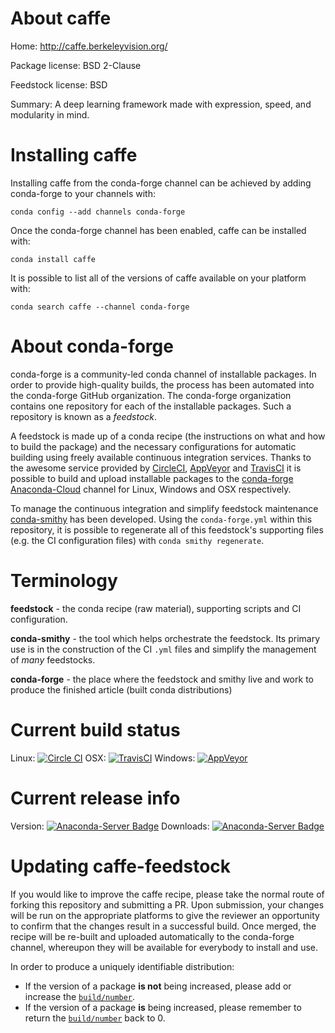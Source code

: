 About caffe
===========

Home: http://caffe.berkeleyvision.org/

Package license: BSD 2-Clause

Feedstock license: BSD

Summary: A deep learning framework made with expression, speed, and modularity in mind.



Installing caffe
================

Installing caffe from the conda-forge channel can be achieved by adding conda-forge to your channels with:

```
conda config --add channels conda-forge
```

Once the conda-forge channel has been enabled, caffe can be installed with:

```
conda install caffe
```

It is possible to list all of the versions of caffe available on your platform with:

```
conda search caffe --channel conda-forge
```


About conda-forge
=================

conda-forge is a community-led conda channel of installable packages.
In order to provide high-quality builds, the process has been automated into the
conda-forge GitHub organization. The conda-forge organization contains one repository 
for each of the installable packages. Such a repository is known as a *feedstock*.

A feedstock is made up of a conda recipe (the instructions on what and how to build
the package) and the necessary configurations for automatic building using freely
available continuous integration services. Thanks to the awesome service provided by
[CircleCI](https://circleci.com/), [AppVeyor](http://www.appveyor.com/)
and [TravisCI](https://travis-ci.org/) it is possible to build and upload installable
packages to the [conda-forge](https://anaconda.org/conda-forge)
[Anaconda-Cloud](http://docs.anaconda.org/) channel for Linux, Windows and OSX respectively.

To manage the continuous integration and simplify feedstock maintenance
[conda-smithy](http://github.com/conda-forge/conda-smithy) has been developed.
Using the ``conda-forge.yml`` within this repository, it is possible to regenerate all of
this feedstock's supporting files (e.g. the CI configuration files) with ``conda smithy regenerate``.


Terminology
===========

**feedstock** - the conda recipe (raw material), supporting scripts and CI configuration.

**conda-smithy** - the tool which helps orchestrate the feedstock.
                   Its primary use is in the construction of the CI ``.yml`` files
                   and simplify the management of *many* feedstocks.

**conda-forge** - the place where the feedstock and smithy live and work to
                  produce the finished article (built conda distributions)

Current build status
====================
Linux: [![Circle CI](https://circleci.com/gh/conda-forge/caffe-feedstock.svg?style=svg)](https://circleci.com/gh/conda-forge/caffe-feedstock)
OSX: [![TravisCI](https://travis-ci.org/conda-forge/caffe-feedstock.svg?branch=master)](https://travis-ci.org/conda-forge/caffe-feedstock) 
Windows: [![AppVeyor](https://ci.appveyor.com/api/projects/status/github/conda-forge/caffe-feedstock?svg=True)](https://ci.appveyor.com/project/conda-forge/caffe-feedstock/branch/master)

Current release info
====================
Version: [![Anaconda-Server Badge](https://anaconda.org/conda-forge/caffe/badges/version.svg)](https://anaconda.org/conda-forge/caffe)
Downloads: [![Anaconda-Server Badge](https://anaconda.org/conda-forge/caffe/badges/downloads.svg)](https://anaconda.org/conda-forge/caffe)


Updating caffe-feedstock
========================

If you would like to improve the caffe recipe, please take the normal
route of forking this repository and submitting a PR. Upon submission, your changes will
be run on the appropriate platforms to give the reviewer an opportunity to confirm that the
changes result in a successful build. Once merged, the recipe will be re-built and uploaded
automatically to the conda-forge channel, whereupon they will be available for everybody to
install and use.

In order to produce a uniquely identifiable distribution:
 * If the version of a package **is not** being increased, please add or increase
   the [``build/number``](http://conda.pydata.org/docs/building/meta-yaml.html#build-number-and-string). 
 * If the version of a package **is** being increased, please remember to return
   the [``build/number``](http://conda.pydata.org/docs/building/meta-yaml.html#build-number-and-string)
   back to 0.
